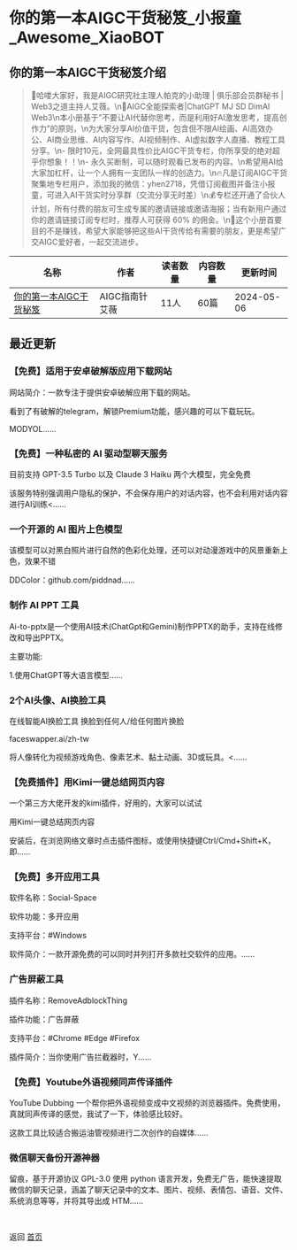 # 你的第一本AIGC干货秘笈_小报童_Awesome_XiaoBOT

## 你的第一本AIGC干货秘笈介绍
> 🚀哈喽大家好，我是AIGC研究社主理人帕克的小助理 | 俱乐部会员群秘书 | Web3之道主持人艾薇。\n🤖AIGC全能探索者|ChatGPT MJ SD DimAI Web3\n本小册基于”不要让AI代替你思考，而是利用好AI激发思考，提高创作力”的原则，\n为大家分享AI价值干货，包含但不限AI绘画、AI高效办公、AI商业思维、AI内容写作、AI视频制作、AI虚拟数字人直播、教程工具分享。\n- 限时10元，全网最具性价比AIGC干货专栏，你所享受的绝对超乎你想象！！\n- 永久买断制，可以随时观看已发布的内容。\n希望用AI给大家加杠杆，让一个人拥有一支团队一样的创造力。\n🔥凡是订阅AIGC干货聚集地专栏用户，添加我的微信：yhen2718，凭借订阅截图并备注小报童，可进入AI干货实时分享群（交流分享无时差）\n💰专栏还开通了合伙人计划，所有付费的朋友可生成专属的邀请链接或邀请海报；当有新用户通过你的邀请链接订阅专栏时，推荐人可获得 60% 的佣金。\n🤝这个小册首要目的不是赚钱，希望大家能够把这些AI干货传给有需要的朋友，更是希望广交AIGC爱好者，一起交流进步。  
  


|名称|作者|读者数量|内容数量|更新时间|
|---|---|---|---|---|
|[你的第一本AIGC干货秘笈](https://xiaobot.net/p/AIGC202366?refer=0b133df9-27dc-423b-8101-639049001c13)|AIGC指南针艾薇|11人|60篇|2024-05-06|

## 最近更新
### 【免费】适用于安卓破解版应用下载网站

网站简介：一款专注于提供安卓破解应用下载的网站。

看到了有破解的telegram，解锁Premium功能，感兴趣的可以下载玩玩。

MODYOL......

### 【免费】一种私密的 AI 驱动型聊天服务

目前支持 GPT-3.5 Turbo 以及 Claude 3 Haiku 两个大模型，完全免费

该服务特别强调用户隐私的保护，不会保存用户的对话内容，也不会利用对话内容进行AI训练<......

### 一个开源的 AI 图片上色模型

该模型可以对黑白照片进行自然的色彩化处理，还可以对动漫游戏中的风景重新上色，效果不错

DDColor：github.com/piddnad......

### 制作 AI PPT 工具

Ai-to-pptx是一个使用AI技术(ChatGpt和Gemini)制作PPTX的助手，支持在线修改和导出PPTX。

主要功能:

1.使用ChatGPT等大语言模型......

### 2个AI头像、AI换脸工具

在线智能AI换脸工具 换脸到任何人/给任何图片换脸

faceswapper.ai/zh-tw

将人像转化为视频游戏角色、像素艺术、黏土动画、3D或玩具。<......

### 【免费插件】用Kimi一键总结网页内容

一个第三方大佬开发的kimi插件，好用的，大家可以试试

用Kimi一键总结网页内容

安装后，在浏览网络文章时点击插件图标，或使用快捷键Ctrl/Cmd+Shift+K，即......

### 【免费】多开应用工具

软件名称：Social-Space

软件功能：多开应用

支持平台：#Windows

软件简介：一款开源免费的可以同时并列打开多款社交软件的应用。......

### 广告屏蔽工具

插件名称：RemoveAdblockThing

插件功能：广告屏蔽

支持平台：#Chrome #Edge #Firefox

插件简介：当你使用广告拦截器时，Y......

### 【免费】Youtube外语视频同声传译插件

YouTube Dubbing 一个帮你把外语视频变成中文视频的浏览器插件。免费使用，真就同声传译的感觉，我试了一下，体验感比较好。

这款工具比较适合搬运油管视频进行二次创作的自媒体......

### 微信聊天备份开源神器

留痕，基于开源协议 GPL-3.0 使用 python
语言开发，免费无广告，能快速提取微信的聊天记录，涵盖了聊天记录中的文本、图片、视频、表情包、语音、文件、系统消息等等，并将其导出成 HTM......


<a href="https://github.com/Reno9527/awesome-xiaobot" style="color: white; text-decoration: none;">awesome-xiaobot</a>

返回 [首页](../README.md)
